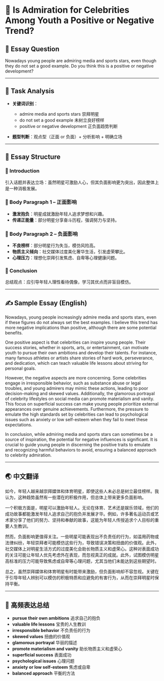 # 🌟 Is Admiration for Celebrities Among Youth a Positive or Negative Trend?

## 📌 Essay Question

Nowadays young people are admiring media and sports stars, even though they do not set a good example. Do you think this is a positive or negative development?

---

## 🧠 Task Analysis

- **关键词识别**：
  - admire media and sports stars 崇拜明星
  - do not set a good example 未树立良好榜样
  - positive or negative development 正负面趋势判断

- **题型判断**：观点型（正面 or 负面）+ 分析影响 + 明确立场

---

## 🧱 Essay Structure

### 🔹 Introduction
引入话题并表达立场：虽然明星可激励人心，但其负面影响更为突出，因此整体上是一种消极发展。

### 🔹 Body Paragraph 1 – 正面影响
- **激发抱负**：明星成就激励年轻人追求梦想和兴趣。
- **传递正能量**：部分明星分享奋斗历程，强调努力与坚持。

### 🔹 Body Paragraph 2 – 负面影响
- **不良榜样**：部分明星行为失当，模仿风险高。
- **物质主义倾向**：社交媒体过度美化奢华生活，引发虚荣攀比。
- **心理压力**：理想化崇拜引发焦虑、自卑等心理健康问题。

### 🔹 Conclusion
总结观点：应引导年轻人理性看待偶像，学习其优点而非盲目模仿。

---

## ✍️ Sample Essay (English)

Nowadays, young people increasingly admire media and sports stars, even if these figures do not always set the best examples. I believe this trend has more negative implications than positive, although there are some potential benefits.

One positive aspect is that celebrities can inspire young people. Their success stories, whether in sports, arts, or entertainment, can motivate youth to pursue their own ambitions and develop their talents. For instance, many famous athletes or artists share stories of hard work, perseverance, and dedication, which can teach valuable life lessons about striving for personal goals.

However, the negative aspects are more concerning. Some celebrities engage in irresponsible behavior, such as substance abuse or legal troubles, and young admirers may mimic these actions, leading to poor decision-making and skewed values. Additionally, the glamorous portrayal of celebrity lifestyles on social media can promote materialism and vanity. This focus on superficial success can make young people prioritize external appearances over genuine achievements. Furthermore, the pressure to emulate the high standards set by celebrities can lead to psychological issues such as anxiety or low self-esteem when they fail to meet these expectations.

In conclusion, while admiring media and sports stars can sometimes be a source of inspiration, the potential for negative influences is significant. It is crucial to guide young people in discerning the positive traits to emulate and recognizing harmful behaviors to avoid, ensuring a balanced approach to celebrity admiration.

---

## 🌏 中文翻译

如今，年轻人越来越崇拜媒体和体育明星，即使这些人未必总是树立最佳榜样。我认为，这种趋势虽然有一些潜在的积极作用，但总体上带来更多负面影响。

一个积极方面是，明星可以激励年轻人。无论在体育、艺术还是娱乐领域，他们的成功故事都能激发年轻人追求自己的抱负并发展才华。例如，许多著名运动员或艺术家分享了他们的努力、坚持和奉献的故事，这能为年轻人传授追求个人目标的重要人生教训。

然而，负面影响更值得关注。一些明星可能表现出不负责任的行为，如滥用药物或法律纠纷，年轻崇拜者可能模仿这些行为，导致错误决策和扭曲的价值观。此外，社交媒体上对明星生活方式的过度美化会助长物质主义和虚荣心。这种对表面成功的关注可能让年轻人优先考虑外在表现，而忽视真正的成就。此外，试图模仿明星高标准的压力可能导致焦虑或自卑等心理问题，尤其当他们未能达到这些期望时。

总之，虽然崇拜媒体和体育明星有时能带来激励，但负面影响却不容忽视。关键在于引导年轻人辨别可以模仿的积极特质和应避免的有害行为，从而在崇拜明星时保持平衡。

---

## 🧾 高频表达总结

- **pursue their own ambitions** 追求自己的抱负  
- **valuable life lessons** 宝贵的人生教训  
- **irresponsible behavior** 不负责任的行为  
- **skewed values** 扭曲的价值观  
- **glamorous portrayal** 华丽的描述  
- **promote materialism and vanity** 助长物质主义和虚荣心  
- **superficial success** 表面成功  
- **psychological issues** 心理问题  
- **anxiety or low self-esteem** 焦虑或自卑  
- **balanced approach** 平衡的方法  
